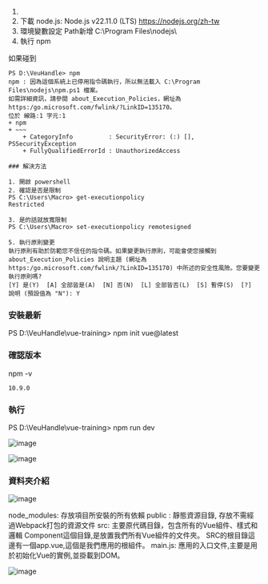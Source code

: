 01. 
02. 下載 node.js: Node.js v22.11.0 (LTS)
     https://nodejs.org/zh-tw
03. 環境變數設定 Path新增 C:\Program Files\nodejs\  
04. 執行 npm

如果碰到  
```
PS D:\VeuHandle> npm  
npm : 因為這個系統上已停用指令碼執行，所以無法載入 C:\Program Files\nodejs\npm.ps1 檔案。
如需詳細資訊，請參閱 about_Execution_Policies，網址為 https:/go.microsoft.com/fwlink/?LinkID=135170。  
位於 線路:1 字元:1  
+ npm  
+ ~~~  
    + CategoryInfo          : SecurityError: (:) [], PSSecurityException  
    + FullyQualifiedErrorId : UnauthorizedAccess  

### 解決方法

1. 開啟 powershell  
2. 確認是否是限制  
PS C:\Users\Macro> get-executionpolicy    
Restricted  
  
3. 是的話就放寬限制  
PS C:\Users\Macro> set-executionpolicy remotesigned

5. 執行原則變更  
執行原則有助於防範您不信任的指令碼。如果變更執行原則，可能會使您接觸到 about_Execution_Policies 說明主題 (網址為  
https:/go.microsoft.com/fwlink/?LinkID=135170) 中所述的安全性風險。您要變更執行原則嗎?  
[Y] 是(Y)  [A] 全部皆是(A)  [N] 否(N)  [L] 全部皆否(L)  [S] 暫停(S)  [?] 說明 (預設值為 "N"): Y  

```


### 安裝最新

PS D:\VeuHandle\vue-training> npm init vue@latest  

### 確認版本

npm -v

```
10.9.0
```

### 執行 

PS D:\VeuHandle\vue-training> npm run dev

![image](https://github.com/user-attachments/assets/92631579-598f-4360-9c9f-7cbd105ce2db)

![image](https://github.com/user-attachments/assets/88cd40c1-87d6-46c3-9be0-69dff60411d3)


### 資料夾介紹

![image](https://github.com/user-attachments/assets/6b2f3f4d-952d-434d-9427-b83faf06c607)

node_modules: 存放項目所安裝的所有依賴
public : 靜態資源目錄, 存放不需經過Webpack打包的資源文件
src: 主要原代碼目錄，包含所有的Vue組件、樣式和邏輯
    Component這個目錄,是放置我們所有Vue組件的文件夾。
    SRC的根目錄這邊有一個app.vue,這個是我們應用的根組件。
    main.js: 應用的入口文件,主要是用於初始化Vue的實例,並掛載到DOM。
    
![image](https://github.com/user-attachments/assets/3b4ced10-0123-4895-a304-24ecd4e7a0cf)
































